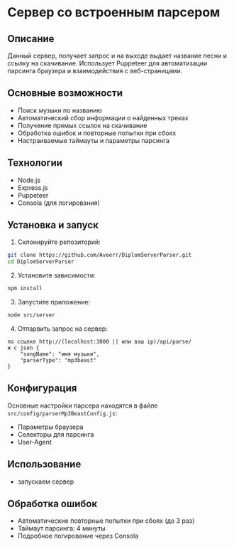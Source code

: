# Сервер со встроенным парсером

## Описание
Данный сервер, получает запрос и на выходе выдает название песни и ссылку на скачивание.
Использует Puppeteer для автоматизации парсинга браузера и взаимодействия с веб-страницами.

## Основные возможности
- Поиск музыки по названию
- Автоматический сбор информации о найденных треках
- Получение прямых ссылок на скачивание
- Обработка ошибок и повторные попытки при сбоях
- Настраиваемые таймауты и параметры парсинга

## Технологии
- Node.js
- Express.js
- Puppeteer
- Consola (для логирования)

## Установка и запуск
1. Склонируйте репозиторий:
```bash
git clone https://github.com/Aveerr/DiplomServerParser.git
cd DiplomServerParser
```

2. Установите зависимости:
```bash
npm install
```

3. Запустите приложение:
```bash
node src/server
```

4. Отпарвить запрос на сервер:
```
по ссылке http://(localhost:3000 || или ваш ip)/api/parse/
и с json {
    "songName": "имя музыки",
    "parserType": "mp3beast"
}
```

## Конфигурация
Основные настройки парсера находятся в файле `src/config/parserMp3BeastConfig.js`:
- Параметры браузера
- Селекторы для парсинга
- User-Agent

## Использование
- запускаем сервер

## Обработка ошибок
- Автоматические повторные попытки при сбоях (до 3 раз)
- Таймаут парсинга: 4 минуты
- Подробное логирование через Consola
